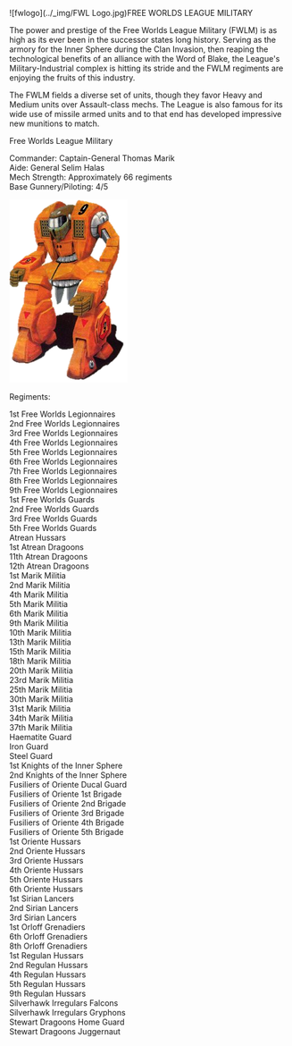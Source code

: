 ![fwlogo](../_img/FWL Logo.jpg)FREE WORLDS LEAGUE MILITARY

The power and prestige of the Free Worlds League Military (FWLM) is as high as its ever been in the successor states long history. Serving as the armory for the Inner Sphere during the Clan Invasion, then reaping the technological benefits of an alliance with the Word of Blake,  the League's Military-Industrial complex is hitting its stride and the FWLM regiments are enjoying the fruits of this industry.

The FWLM fields a diverse set of units, though they favor Heavy and Medium units over Assault-class mechs. The League is also famous for its wide use of missile armed units and to that end has developed impressive new munitions to match.


Free Worlds League Military

Commander: Captain-General Thomas Marik
<br>Aide: General Selim Halas
<br>Mech Strength: Approximately 66 regiments
<br>Base Gunnery/Piloting: 4/5

![apollo](../_img/apollo.png)

Regiments:

1st Free Worlds Legionnaires
<br>2nd Free Worlds Legionnaires
<br>3rd Free Worlds Legionnaires
<br>4th Free Worlds Legionnaires
<br>5th Free Worlds Legionnaires
<br>6th Free Worlds Legionnaires
<br>7th Free Worlds Legionnaires
<br>8th Free Worlds Legionnaires
<br>9th Free Worlds Legionnaires
<br>1st Free Worlds Guards
<br>2nd Free Worlds Guards
<br>3rd Free Worlds Guards
<br>5th Free Worlds Guards
<br>Atrean Hussars
<br>1st Atrean Dragoons
<br>11th Atrean Dragoons
<br>12th Atrean Dragoons
<br>1st Marik Militia
<br>2nd Marik Militia
<br>4th Marik Militia
<br>5th Marik Militia
<br>6th Marik Militia
<br>9th Marik Militia
<br>10th Marik Militia
<br>13th Marik Militia
<br>15th Marik Militia
<br>18th Marik Militia
<br>20th Marik Militia
<br>23rd Marik Militia
<br>25th Marik Militia
<br>30th Marik Militia
<br>31st Marik Militia
<br>34th Marik Militia
<br>37th Marik Militia
<br>Haematite Guard
<br>Iron Guard
<br>Steel Guard
<br>1st Knights of the Inner Sphere
<br>2nd Knights of the Inner Sphere
<br>Fusiliers of Oriente Ducal Guard
<br>Fusiliers of Oriente 1st Brigade
<br>Fusiliers of Oriente 2nd Brigade
<br>Fusiliers of Oriente 3rd Brigade
<br>Fusiliers of Oriente 4th Brigade
<br>Fusiliers of Oriente 5th Brigade
<br>1st Oriente Hussars
<br>2nd Oriente Hussars
<br>3rd Oriente Hussars
<br>4th Oriente Hussars
<br>5th Oriente Hussars
<br>6th Oriente Hussars
<br>1st Sirian Lancers
<br>2nd Sirian Lancers
<br>3rd Sirian Lancers
<br>1st Orloff Grenadiers
<br>6th Orloff Grenadiers
<br>8th Orloff Grenadiers
<br>1st Regulan Hussars
<br>2nd Regulan Hussars
<br>4th Regulan Hussars
<br>5th Regulan Hussars
<br>9th Regulan Hussars
<br>Silverhawk Irregulars Falcons
<br>Silverhawk Irregulars Gryphons
<br>Stewart Dragoons Home Guard
<br>Stewart Dragoons Juggernaut
